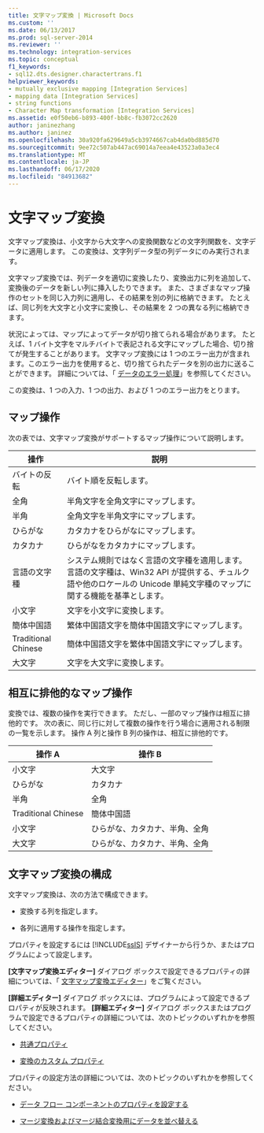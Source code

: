 ```yaml
---
title: 文字マップ変換 | Microsoft Docs
ms.custom: ''
ms.date: 06/13/2017
ms.prod: sql-server-2014
ms.reviewer: ''
ms.technology: integration-services
ms.topic: conceptual
f1_keywords:
- sql12.dts.designer.charactertrans.f1
helpviewer_keywords:
- mutually exclusive mapping [Integration Services]
- mapping data [Integration Services]
- string functions
- Character Map transformation [Integration Services]
ms.assetid: e0f50eb6-b893-400f-bb8c-fb3072cc2620
author: janinezhang
ms.author: janinez
ms.openlocfilehash: 30a920fa629649a5cb3974667cab4da0bd885d70
ms.sourcegitcommit: 9ee72c507ab447ac69014a7eea4e43523a0a3ec4
ms.translationtype: MT
ms.contentlocale: ja-JP
ms.lasthandoff: 06/17/2020
ms.locfileid: "84913682"
---
```

# <a name="character-map-transformation"></a>文字マップ変換
  文字マップ変換は、小文字から大文字への変換関数などの文字列関数を、文字データに適用します。 この変換は、文字列データ型の列データにのみ実行されます。  
  
 文字マップ変換では、列データを適切に変換したり、変換出力に列を追加して、変換後のデータを新しい列に挿入したりできます。 また、さまざまなマップ操作のセットを同じ入力列に適用し、その結果を別の列に格納できます。 たとえば、同じ列を大文字と小文字に変換し、その結果を 2 つの異なる列に格納できます。  
  
 状況によっては、マップによってデータが切り捨てられる場合があります。 たとえば、1 バイト文字をマルチバイトで表記される文字にマップした場合、切り捨てが発生することがあります。 文字マップ変換には 1 つのエラー出力が含まれます。このエラー出力を使用すると、切り捨てられたデータを別の出力に送ることができます。 詳細については、「 [データのエラー処理](../error-handling-in-data.md)」を参照してください。  
  
 この変換は、1 つの入力、1 つの出力、および 1 つのエラー出力をとります。  
  
## <a name="mapping-operations"></a>マップ操作  
 次の表では、文字マップ変換がサポートするマップ操作について説明します。  
  
|操作|説明|  
|---------------|-----------------|  
|バイトの反転|バイト順を反転します。|  
|全角|半角文字を全角文字にマップします。|  
|半角|全角文字を半角文字にマップします。|  
|ひらがな|カタカナをひらがなにマップします。|  
|カタカナ|ひらがなをカタカナにマップします。|  
|言語の文字種|システム規則ではなく言語の文字種を適用します。 言語の文字種は、Win32 API が提供する、チュルク語や他のロケールの Unicode 単純文字種のマップに関する機能を基準とします。|  
|小文字|文字を小文字に変換します。|  
|簡体中国語|繁体中国語文字を簡体中国語文字にマップします。|  
|Traditional Chinese|簡体中国語文字を繁体中国語文字にマップします。|  
|大文字|文字を大文字に変換します。|  
  
## <a name="mutually-exclusive-mapping-operations"></a>相互に排他的なマップ操作  
 変換では、複数の操作を実行できます。 ただし、一部のマップ操作は相互に排他的です。 次の表に、同じ行に対して複数の操作を行う場合に適用される制限の一覧を示します。 操作 A 列と操作 B 列の操作は、相互に排他的です。  
  
|操作 A|操作 B|  
|-----------------|-----------------|  
|小文字|大文字|  
|ひらがな|カタカナ|  
|半角|全角|  
|Traditional Chinese|簡体中国語|  
|小文字|ひらがな、カタカナ、半角、全角|  
|大文字|ひらがな、カタカナ、半角、全角|  
  
## <a name="configuration-of-the-character-map-transformation"></a>文字マップ変換の構成  
 文字マップ変換は、次の方法で構成できます。  
  
-   変換する列を指定します。  
  
-   各列に適用する操作を指定します。  
  
 プロパティを設定するには [!INCLUDE[ssIS](../../../includes/ssis-md.md)] デザイナーから行うか、またはプログラムによって設定します。  
  
 **[文字マップ変換エディター]** ダイアログ ボックスで設定できるプロパティの詳細については、「 [文字マップ変換エディター](../../character-map-transformation-editor.md)」をご覧ください。  
  
 **[詳細エディター]** ダイアログ ボックスには、プログラムによって設定できるプロパティが反映されます。 **[詳細エディター]** ダイアログ ボックスまたはプログラムで設定できるプロパティの詳細については、次のトピックのいずれかを参照してください。  
  
-   [共通プロパティ](../../common-properties.md)  
  
-   [変換のカスタム プロパティ](transformation-custom-properties.md)  
  
 プロパティの設定方法の詳細については、次のトピックのいずれかを参照してください。  
  
-   [データ フロー コンポーネントのプロパティを設定する](../set-the-properties-of-a-data-flow-component.md)  
  
-   [マージ変換およびマージ結合変換用にデータを並べ替える](sort-data-for-the-merge-and-merge-join-transformations.md)  
  
  
